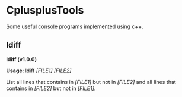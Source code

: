 # CplusplusTools
Some useful console programs implemented using c++.


## ldiff

**ldiff (v1.0.0)**

**Usage**: ldiff _[FILE1]_ _[FILE2]_

List all lines that contains in _[FILE1]_ but not in _[FILE2]_
 and all lines that contains in _[FILE2]_ but not in _[FILE1]_.